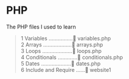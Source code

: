 # PHP

The PHP files I used to learn

> 1 Variables ................🐘 variables.php  
> 2 Arrays ...................🐘 arrays.php  
> 3 Loops ....................🐘 loops.php  
> 4 Conditionals .............🐘 conditionals.php  
> 5 Dates ....................🐘 dates.php  
> 6 Include and Require ......📁 website1
